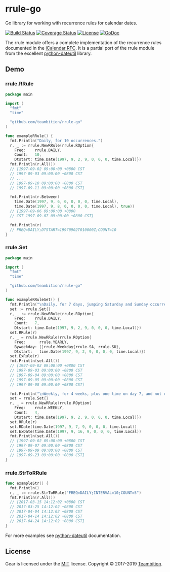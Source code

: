 # rrule-go

Go library for working with recurrence rules for calendar dates.

[![Build Status](http://img.shields.io/travis/teambition/rrule-go.svg?style=flat-square)](https://travis-ci.org/teambition/rrule-go)
[![Coverage Status](http://img.shields.io/coveralls/teambition/rrule-go.svg?style=flat-square)](https://coveralls.io/r/teambition/rrule-go)
[![License](http://img.shields.io/badge/license-mit-blue.svg?style=flat-square)](https://raw.githubusercontent.com/teambition/rrule-go/master/LICENSE)
[![GoDoc](http://img.shields.io/badge/go-documentation-blue.svg?style=flat-square)](http://godoc.org/github.com/teambition/rrule-go)

The rrule module offers a complete implementation of the recurrence rules documented in the [iCalendar
RFC](http://www.ietf.org/rfc/rfc2445.txt). It is a partial port of the rrule module from the excellent [python-dateutil](http://labix.org/python-dateutil/) library.

## Demo

### rrule.RRule

```go
package main

import (
  "fmt"
  "time"

  "github.com/teambition/rrule-go"
)

func exampleRRule() {
  fmt.Println("Daily, for 10 occurrences.")
  r, _ := rrule.NewRRule(rrule.ROption{
    Freq:    rrule.DAILY,
    Count:   10,
    Dtstart: time.Date(1997, 9, 2, 9, 0, 0, 0, time.Local)})
  fmt.Println(r.All())
  // [1997-09-02 09:00:00 +0800 CST
  // 1997-09-03 09:00:00 +0800 CST
  // ...
  // 1997-09-10 09:00:00 +0800 CST
  // 1997-09-11 09:00:00 +0800 CST]

  fmt.Println(r.Between(
    time.Date(1997, 9, 6, 0, 0, 0, 0, time.Local),
    time.Date(1997, 9, 8, 0, 0, 0, 0, time.Local), true))
  // [1997-09-06 09:00:00 +0800
  // CST 1997-09-07 09:00:00 +0800 CST]

  fmt.Println(r)
  // FREQ=DAILY;DTSTART=19970902T010000Z;COUNT=10
}
```

### rrule.Set

```go
package main

import (
  "fmt"
  "time"

  "github.com/teambition/rrule-go"
)

func exampleRRuleSet() {
  fmt.Println("\nDaily, for 7 days, jumping Saturday and Sunday occurrences.")
  set := rrule.Set{}
  r, _ := rrule.NewRRule(rrule.ROption{
    Freq:    rrule.DAILY,
    Count:   7,
    Dtstart: time.Date(1997, 9, 2, 9, 0, 0, 0, time.Local)})
  set.RRule(r)
  r, _ = rrule.NewRRule(rrule.ROption{
    Freq:      rrule.YEARLY,
    Byweekday: []rrule.Weekday{rrule.SA, rrule.SU},
    Dtstart:   time.Date(1997, 9, 2, 9, 0, 0, 0, time.Local)})
  set.ExRule(r)
  fmt.Println(set.All())
  // [1997-09-02 09:00:00 +0800 CST
  // 1997-09-03 09:00:00 +0800 CST
  // 1997-09-04 09:00:00 +0800 CST
  // 1997-09-05 09:00:00 +0800 CST
  // 1997-09-08 09:00:00 +0800 CST]

  fmt.Println("\nWeekly, for 4 weeks, plus one time on day 7, and not on day 16.")
  set = rrule.Set{}
  r, _ = rrule.NewRRule(rrule.ROption{
    Freq:    rrule.WEEKLY,
    Count:   4,
    Dtstart: time.Date(1997, 9, 2, 9, 0, 0, 0, time.Local)})
  set.RRule(r)
  set.RDate(time.Date(1997, 9, 7, 9, 0, 0, 0, time.Local))
  set.ExDate(time.Date(1997, 9, 16, 9, 0, 0, 0, time.Local))
  fmt.Println(set.All())
  // [1997-09-02 09:00:00 +0800 CST
  // 1997-09-07 09:00:00 +0800 CST
  // 1997-09-09 09:00:00 +0800 CST
  // 1997-09-23 09:00:00 +0800 CST]
}
```

### rrule.StrToRRule

```go
func exampleStr() {
  fmt.Println()
  r, _ := rrule.StrToRRule("FREQ=DAILY;INTERVAL=10;COUNT=5")
  fmt.Println(r.All())
  // [2017-03-15 14:12:02 +0800 CST
  // 2017-03-25 14:12:02 +0800 CST
  // 2017-04-04 14:12:02 +0800 CST
  // 2017-04-14 14:12:02 +0800 CST
  // 2017-04-24 14:12:02 +0800 CST]
}
```

For more examples see [python-dateutil](http://labix.org/python-dateutil/) documentation.

## License

Gear is licensed under the [MIT](https://github.com/teambition/gear/blob/master/LICENSE) license.
Copyright &copy; 2017-2019 [Teambition](https://www.teambition.com).
